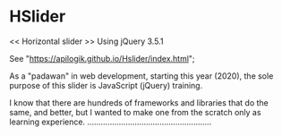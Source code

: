 # HSlider
<< Horizontal slider >>
Using jQuery 3.5.1

See "https://apilogik.github.io/Hslider/index.html";

As a "padawan" in web development, starting this year (2020), the sole purpose of this slider is JavaScript (jQuery) training.

I know that there are hundreds of frameworks and libraries that do the same, and better, but I wanted to make one from the scratch only as learning experience.
.......................................................



